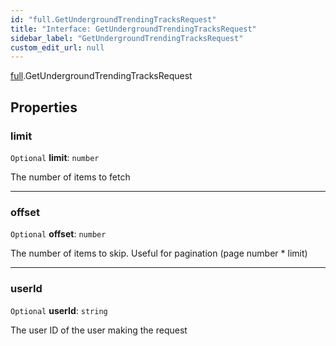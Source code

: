 ```yaml
---
id: "full.GetUndergroundTrendingTracksRequest"
title: "Interface: GetUndergroundTrendingTracksRequest"
sidebar_label: "GetUndergroundTrendingTracksRequest"
custom_edit_url: null
---
```


[full](../namespaces/full.md).GetUndergroundTrendingTracksRequest

## Properties

### limit

 `Optional` **limit**: `number`

The number of items to fetch

___

### offset

 `Optional` **offset**: `number`

The number of items to skip. Useful for pagination (page number * limit)

___

### userId

 `Optional` **userId**: `string`

The user ID of the user making the request
